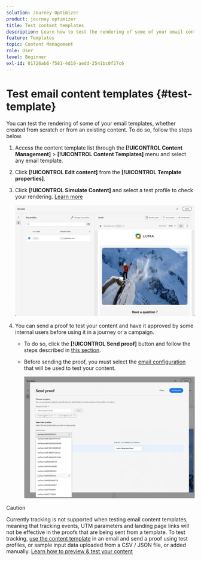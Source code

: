 ```yaml
---
solution: Journey Optimizer
product: journey optimizer
title: Test content templates
description: Learn how to test the rendering of some of your email content templates
feature: Templates
topic: Content Management
role: User
level: Beginner
exl-id: 01726ab6-f581-4d19-aedd-2541bc0f27c6
---
```

# Test email content templates {#test-template}

You can test the rendering of some of your email templates, whether created from scratch or from an existing content. To do so, follow the steps below.

1. Access the content template list through the **[!UICONTROL Content Management]** > **[!UICONTROL Content Templates]** menu and select any email template.

1. Click **[!UICONTROL Edit content]** from the **[!UICONTROL Template properties]**.

1. Click **[!UICONTROL Simulate Content]** and select a test profile to check your rendering. [Learn more](../content-management/preview-test.md)

    ![](assets/content-template-stimulate.png)

1. You can send a proof to test your content and have it approved by some internal users before using it in a journey or a campaign.

    * To do so, click the **[!UICONTROL Send proof]** button and follow the steps described in [this section](../content-management/proofs.md).
    
    * Before sending the proof, you must select the [email configuration](../configuration/channel-surfaces.md) that will be used to test your content.

        ![](assets/content-template-stimulate-proof-surface.png)

>[!CAUTION]
>
>Currently tracking is not supported when testing email content templates, meaning that tracking events, UTM parameters and landing page links will not be effective in the proofs that are being sent from a template. To test tracking, [use the content template](../email/use-email-templates.md) in an email and send a proof using test profiles, or sample input data uploaded from a CSV / JSON file, or added manually. [Learn how to preview & test your content](../content-management/preview-test.md)
